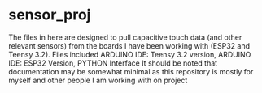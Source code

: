 # sensor_proj
The files in here are designed to pull capacitive touch data (and other relevant sensors) from the boards I have been working with (ESP32 and Teensy 3.2).
Files included
  ARDUINO IDE: Teensy 3.2 version, ARDUINO IDE: ESP32 Version, PYTHON Interface
It should be noted that documentation may be somewhat minimal as this repository is mostly for myself and other people I am working with on project
